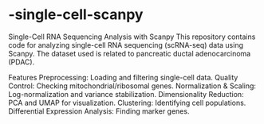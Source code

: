 # -single-cell-scanpy
Single-Cell RNA Sequencing Analysis with Scanpy
This repository contains code for analyzing single-cell RNA sequencing (scRNA-seq) data using Scanpy. The dataset used is related to pancreatic ductal adenocarcinoma (PDAC).

Features
Preprocessing: Loading and filtering single-cell data.
Quality Control: Checking mitochondrial/ribosomal genes.
Normalization & Scaling: Log-normalization and variance stabilization.
Dimensionality Reduction: PCA and UMAP for visualization.
Clustering: Identifying cell populations.
Differential Expression Analysis: Finding marker genes.
